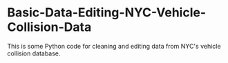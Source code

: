# Basic-Data-Editing-NYC-Vehicle-Collision-Data
This is some Python code for cleaning and editing data from NYC's vehicle collision database. 
